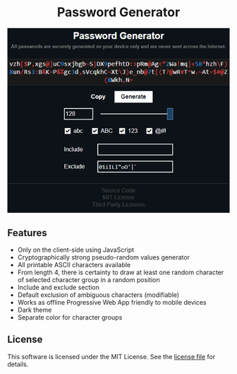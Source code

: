 <h1 align="center">Password Generator</h1>
<p align="center">
	<img src="https://raw.githubusercontent.com/michal037/password-generator/master/screenshot.png">
</p>

## Features
* Only on the client-side using JavaScript
* Cryptographically strong pseudo-random values generator
* All printable ASCII characters available
* From length 4, there is certainty to draw at least one random character of selected character group in a random position
* Include and exclude section
* Default exclusion of ambiguous characters (modifiable)
* Works as offline Progressive Web App friendly to mobile devices
* Dark theme
* Separate color for character groups

## License
This software is licensed under the MIT License. See the [license file](LICENSE.txt) for details.
